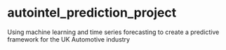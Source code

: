 # autointel_prediction_project
Using machine learning and time series forecasting to create a predictive framework for the UK Automotive industry
